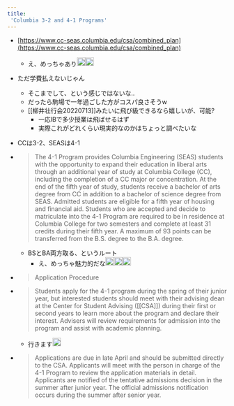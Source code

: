 ```yaml
---
title:
 'Columbia 3-2 and 4-1 Programs'
---
```


- [https://www.cc-seas.columbia.edu/csa/combined_plan](https://www.cc-seas.columbia.edu/csa/combined_plan)
    - え、めっちゃあり<img src='https://scrapbox.io/api/pages/blu3mo-public/blu3mo/icon' alt='blu3mo.icon' height="19.5"/><img src='https://scrapbox.io/api/pages/blu3mo-public/blu3mo/icon' alt='blu3mo.icon' height="19.5"/>

- ただ学費払えないじゃん
    - そこまでして、という感じではないな..
    - だったら駒場で一年過ごした方がコスパ良さそうw
    - [[柳井壮行会20220713]]みたいに飛び級できるなら嬉しいが、可能?
        - 一応IBで多少授業は飛ばせるはず
        - 実際これがどれくらい現実的なのかはちょっと調べたいな

- CCは3-2、SEASは4-1
- > The 4-1 Program provides Columbia Engineering (SEAS) students with the opportunity to expand their education in liberal arts through an additional year of study at Columbia College (CC), including the completion of a CC major or concentration. At the end of the fifth year of study, students receive a bachelor of arts degree from CC in addition to a bachelor of science degree from SEAS. Admitted students are eligible for a fifth year of housing and financial aid. Students who are accepted and decide to matriculate into the 4-1 Program are required to be in residence at Columbia College for two semesters and complete at least 31 credits during their fifth year. A maximum of 93 points can be transferred from the B.S. degree to the B.A. degree.
    - BSとBA両方取る、というルート
        - え、めっちゃ魅力的だな<img src='https://scrapbox.io/api/pages/blu3mo-public/blu3mo/icon' alt='blu3mo.icon' height="19.5"/><img src='https://scrapbox.io/api/pages/blu3mo-public/blu3mo/icon' alt='blu3mo.icon' height="19.5"/><img src='https://scrapbox.io/api/pages/blu3mo-public/blu3mo/icon' alt='blu3mo.icon' height="19.5"/>

- > Application Procedure
- >  Students apply for the 4-1 program during the spring of their junior year, but interested students should meet with their advising dean at the Center for Student Advising ([[CSA]]) during their first or second years to learn more about the program and declare their interest. Advisers will review requirements for admission into the program and assist with academic planning.
    - 行きます<img src='https://scrapbox.io/api/pages/blu3mo-public/blu3mo/icon' alt='blu3mo.icon' height="19.5"/>
- >  Applications are due in late April and should be submitted directly to the CSA. Applicants will meet with the person in charge of the 4-1 Program to review the application materials in detail. Applicants are notified of the tentative admissions decision in the summer after junior year. The official admissions notification occurs during the summer after senior year.

